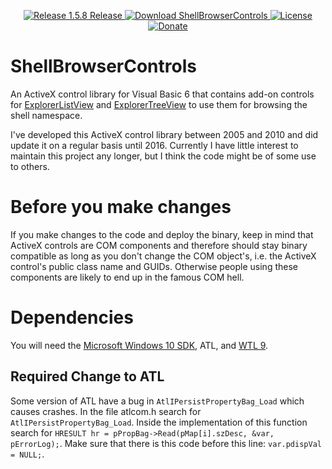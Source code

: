 <p align=center>
  <a href="https://github.com/TimoKunze/ShellBrowserControls/releases/tag/1.5.8">
    <img alt="Release 1.5.8 Release" src="https://img.shields.io/badge/release-1.5.8-0688CB.svg">
  </a>
  <a href="https://github.com/TimoKunze/ShellBrowserControls/releases">
    <img alt="Download ShellBrowserControls" src="https://img.shields.io/badge/download-latest-0688CB.svg">
  </a>
  <a href="https://github.com/TimoKunze/ShellBrowserControls/blob/master/LICENSE">
    <img alt="License" src="https://img.shields.io/badge/license-MIT-0688CB.svg">
  </a>
  <a href="https://www.paypal.com/xclick/business=TKunze71216%40gmx.de&item_name=ShellBrowserControls&no_shipping=1&tax=0&currency_code=EUR">
    <img alt="Donate" src="https://img.shields.io/badge/%24-donate-E44E4A.svg">
  </a>
</p>

# ShellBrowserControls
An ActiveX control library for Visual Basic 6 that contains add-on controls for [ExplorerListView](https://github.com/TimoKunze/ExplorerListView) and [ExplorerTreeView](https://github.com/TimoKunze/ExplorerTreeView) to use them for browsing the shell namespace.

I've developed this ActiveX control library between 2005 and 2010 and did update it on a regular basis until 2016. Currently I have little interest to maintain this project any longer, but I think the code might be of some use to others.

# Before you make changes
If you make changes to the code and deploy the binary, keep in mind that ActiveX controls are COM components and therefore should stay binary compatible as long as you don't change the COM object's, i.e. the ActiveX control's public class name and GUIDs. Otherwise people using these components are likely to end up in the famous COM hell.

# Dependencies
You will need the [Microsoft Windows 10 SDK](https://developer.microsoft.com/en-us/windows/downloads/windows-10-sdk), ATL, and [WTL 9](https://sourceforge.net/projects/wtl/).

## Required Change to ATL
Some version of ATL have a bug in ```AtlIPersistPropertyBag_Load``` which causes crashes. In the file atlcom.h search for ```AtlIPersistPropertyBag_Load```. Inside the implementation of this function search for ```HRESULT hr = pPropBag->Read(pMap[i].szDesc, &var, pErrorLog);```. Make sure that there is this code before this line: ```var.pdispVal = NULL;```.
